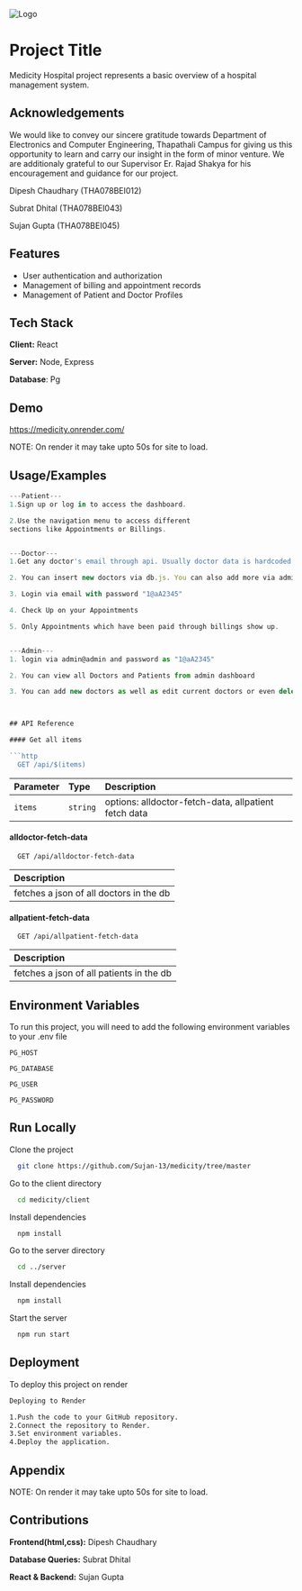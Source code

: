 ![Logo](https://encrypted-tbn3.gstatic.com/images?q=tbn:ANd9GcTOIsLtdQPu_wKkuK2cptqnjlgvV1kKeWLF7Ki6HKvqTpZVglh-)


# Project Title

Medicity Hospital project represents a basic overview of a hospital management system.
## Acknowledgements

We would like to convey our sincere gratitude towards Department of Electronics and
Computer Engineering, Thapathali Campus for giving us this opportunity to learn and
carry our insight in the form of minor venture. We are additionaly grateful to our
Supervisor Er. Rajad Shakya for his encouragement and guidance for our project.

Dipesh Chaudhary (THA078BEI012)

Subrat Dhital (THA078BEI043)

Sujan Gupta (THA078BEI045)



## Features

- User authentication and authorization
- Management of billing and appointment records
- Management of Patient and Doctor Profiles




## Tech Stack

**Client:** React

**Server:** Node, Express

**Database**: Pg



## Demo

https://medicity.onrender.com/

NOTE: On render it may take upto 50s for site to load.


## Usage/Examples

```javascript
---Patient---
1.Sign up or log in to access the dashboard.

2.Use the navigation menu to access different 
sections like Appointments or Billings.


---Doctor---
1.Get any doctor's email through api. Usually doctor data is hardcoded by the hospital. 

2. You can insert new doctors via db.js. You can also add more via admin dashboard

3. Login via email with password "1@aA2345"

4. Check Up on your Appointments

5. Only Appointments which have been paid through billings show up.


---Admin---
1. login via admin@admin and password as "1@aA2345"

2. You can view all Doctors and Patients from admin dashboard

3. You can add new doctors as well as edit current doctors or even delete records



## API Reference

#### Get all items

```http
  GET /api/$(items)
```

| Parameter | Type     | Description                |
| :-------- | :------- | :------------------------- |
| `items` | `string` |   options: alldoctor-fetch-data, allpatient fetch data |

#### alldoctor-fetch-data

```http
  GET /api/alldoctor-fetch-data
```

| Description                       |
|   :-------------------------------- |
| fetches a json of all doctors in the db |


#### allpatient-fetch-data

```http
  GET /api/allpatient-fetch-data
```

| Description                       |
|   :-------------------------------- |
| fetches a json of all patients in the db |



## Environment Variables

To run this project, you will need to add the following environment variables to your .env file

`PG_HOST`

`PG_DATABASE`

`PG_USER`

`PG_PASSWORD`




## Run Locally

Clone the project

```bash
  git clone https://github.com/Sujan-13/medicity/tree/master
```

Go to the client directory

```bash
  cd medicity/client
```

Install dependencies

```bash
  npm install
```

Go to the server directory

```bash
  cd ../server
```

Install dependencies

```bash
  npm install
```


Start the server

```bash
  npm run start
```



## Deployment

To deploy this project on render

```bash
Deploying to Render

1.Push the code to your GitHub repository.
2.Connect the repository to Render.
3.Set environment variables.
4.Deploy the application.
```




## Appendix

NOTE: On render it may take upto 50s for site to load.



## Contributions



**Frontend(html,css):** Dipesh Chaudhary 

**Database Queries:** Subrat Dhital

**React & Backend:** Sujan Gupta 



